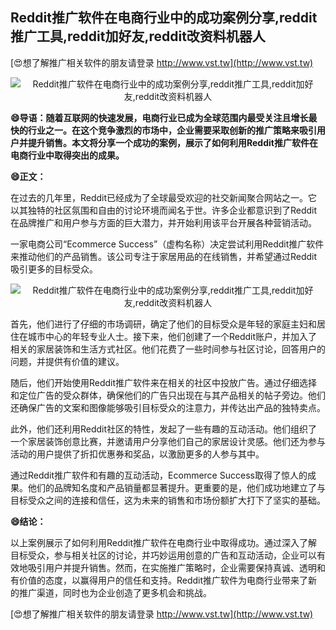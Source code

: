 ## **Reddit推广软件在电商行业中的成功案例分享,reddit推广工具,reddit加好友,reddit改资料机器人**

[😍想了解推广相关软件的朋友请登录 http://www.vst.tw](http://www.vst.tw)

 <center><img src="https://vst.tw/MP4/tuiguang/png/6.png" alt="Reddit推广软件在电商行业中的成功案例分享,reddit推广工具,reddit加好友,reddit改资料机器人"></center>

**😄导语：随着互联网的快速发展，电商行业已成为全球范围内最受关注且增长最快的行业之一。在这个竞争激烈的市场中，企业需要采取创新的推广策略来吸引用户并提升销售。本文将分享一个成功的案例，展示了如何利用Reddit推广软件在电商行业中取得突出的成果。**

**😄正文：**

在过去的几年里，Reddit已经成为了全球最受欢迎的社交新闻聚合网站之一。它以其独特的社区氛围和自由的讨论环境而闻名于世。许多企业都意识到了Reddit在品牌推广和用户参与方面的巨大潜力，并开始利用该平台开展各种营销活动。

一家电商公司“Ecommerce Success”（虚构名称）决定尝试利用Reddit推广软件来推动他们的产品销售。该公司专注于家居用品的在线销售，并希望通过Reddit吸引更多的目标受众。

 <center><img src="https://vst.tw/MP4/tuiguang/png/2.png" alt="Reddit推广软件在电商行业中的成功案例分享,reddit推广工具,reddit加好友,reddit改资料机器人"></center>

首先，他们进行了仔细的市场调研，确定了他们的目标受众是年轻的家庭主妇和居住在城市中心的年轻专业人士。接下来，他们创建了一个Reddit账户，并加入了相关的家居装饰和生活方式社区。他们花费了一些时间参与社区讨论，回答用户的问题，并提供有价值的建议。

随后，他们开始使用Reddit推广软件来在相关的社区中投放广告。通过仔细选择和定位广告的受众群体，确保他们的广告只出现在与其产品相关的帖子旁边。他们还确保广告的文案和图像能够吸引目标受众的注意力，并传达出产品的独特卖点。

此外，他们还利用Reddit社区的特性，发起了一些有趣的互动活动。他们组织了一个家居装饰创意比赛，并邀请用户分享他们自己的家居设计灵感。他们还为参与活动的用户提供了折扣优惠券和奖品，以激励更多的人参与其中。

通过Reddit推广软件和有趣的互动活动，Ecommerce Success取得了惊人的成果。他们的品牌知名度和产品销量都显著提升。更重要的是，他们成功地建立了与目标受众之间的连接和信任，这为未来的销售和市场份额扩大打下了坚实的基础。

**😄结论：**

以上案例展示了如何利用Reddit推广软件在电商行业中取得成功。通过深入了解目标受众，参与相关社区的讨论，并巧妙运用创意的广告和互动活动，企业可以有效地吸引用户并提升销售。然而，在实施推广策略时，企业需要保持真诚、透明和有价值的态度，以赢得用户的信任和支持。Reddit推广软件为电商行业带来了新的推广渠道，同时也为企业创造了更多机会和挑战。

[😍想了解推广相关软件的朋友请登录 http://www.vst.tw](http://www.vst.tw)



